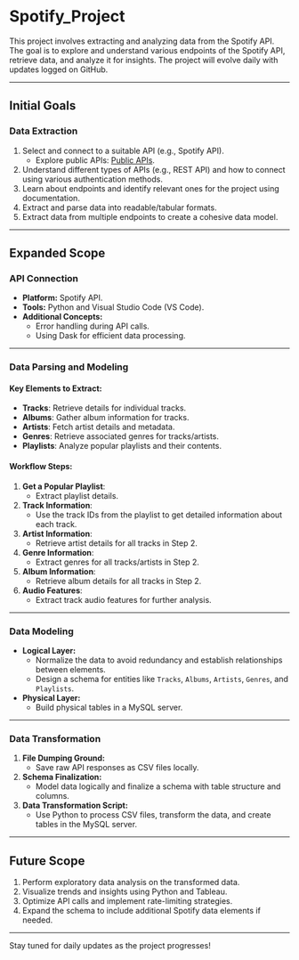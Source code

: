 # Spotify_Project

This project involves extracting and analyzing data from the Spotify API. The goal is to explore and understand various endpoints of the Spotify API, retrieve data, and analyze it for insights. The project will evolve daily with updates logged on GitHub.

---

## **Initial Goals**

### **Data Extraction**
1. Select and connect to a suitable API (e.g., Spotify API).  
   - Explore public APIs: [Public APIs](https://github.com/public-apis/public-apis).  
2. Understand different types of APIs (e.g., REST API) and how to connect using various authentication methods.  
3. Learn about endpoints and identify relevant ones for the project using documentation.  
4. Extract and parse data into readable/tabular formats.  
5. Extract data from multiple endpoints to create a cohesive data model.

---

## **Expanded Scope**
### **API Connection**
- **Platform:** Spotify API.  
- **Tools:** Python and Visual Studio Code (VS Code).  
- **Additional Concepts:**  
  - Error handling during API calls.  
  - Using Dask for efficient data processing.  

---

### **Data Parsing and Modeling**
#### **Key Elements to Extract:**
- **Tracks**: Retrieve details for individual tracks.  
- **Albums**: Gather album information for tracks.  
- **Artists**: Fetch artist details and metadata.  
- **Genres**: Retrieve associated genres for tracks/artists.  
- **Playlists**: Analyze popular playlists and their contents.

#### **Workflow Steps:**
1. **Get a Popular Playlist**:  
   - Extract playlist details.  
2. **Track Information**:  
   - Use the track IDs from the playlist to get detailed information about each track.  
3. **Artist Information**:  
   - Retrieve artist details for all tracks in Step 2.  
4. **Genre Information**:  
   - Extract genres for all tracks/artists in Step 2.  
5. **Album Information**:  
   - Retrieve album details for all tracks in Step 2.  
6. **Audio Features**:  
   - Extract track audio features for further analysis.  

---

### **Data Modeling**
- **Logical Layer:**  
  - Normalize the data to avoid redundancy and establish relationships between elements.  
  - Design a schema for entities like `Tracks`, `Albums`, `Artists`, `Genres`, and `Playlists`.  
- **Physical Layer:**  
  - Build physical tables in a MySQL server.  

---

### **Data Transformation**
1. **File Dumping Ground:**  
   - Save raw API responses as CSV files locally.  
2. **Schema Finalization:**  
   - Model data logically and finalize a schema with table structure and columns.  
3. **Data Transformation Script:**  
   - Use Python to process CSV files, transform the data, and create tables in the MySQL server.

---

## **Future Scope**
1. Perform exploratory data analysis on the transformed data.  
2. Visualize trends and insights using Python and Tableau.  
3. Optimize API calls and implement rate-limiting strategies.  
4. Expand the schema to include additional Spotify data elements if needed.

---

Stay tuned for daily updates as the project progresses!
